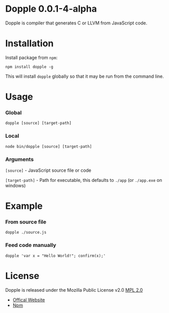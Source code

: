 # Dopple 0.0.1-4-alpha

Dopple is compiler that generates C or LLVM from JavaScript code.

# Installation

Install package from `npm`:

	npm install dopple -g

This will install `dopple` globally so that it may be run from the command line.

# Usage 

### Global

	dopple [source] [target-path]
	
### Local

	node bin/dopple [source] [target-path]
	
### Arguments

`[source]` - JavaScript source file or code

`[target-path]` - Path for executable, this defaults to `./app` (or `./app.exe` on windows)

# Example

### From source file

	dopple ./source.js

### Feed code manually

	dopple 'var x = "Hello World!"; confirm(x);'
	
# License

Dopple is released under the Mozilla Public License v2.0 [MPL 2.0](https://www.mozilla.org/MPL/2.0/) 
	
* [Offical Website](http://infinite-games.com/)
* [Npm](https://www.npmjs.org/package/dopple)
